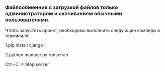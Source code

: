 ### Файлообменник с загрузкой файлов только администратором и скачиванием обычными пользователями.
Чтобы запустить проект, необходимо выполнить следующие команды в терминале!

1.pip install django 

2.python manage.py runserver

Ctrl+C => Stop server
